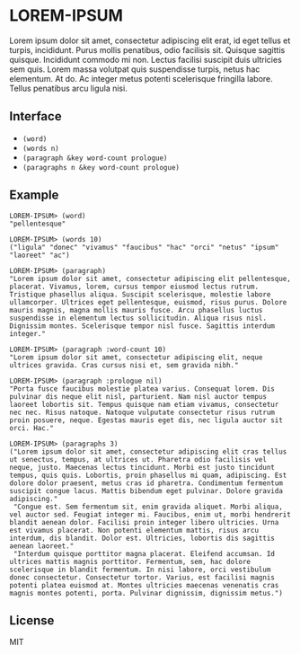 # LOREM-IPSUM

Lorem ipsum dolor sit amet, consectetur adipiscing elit erat, id eget tellus et turpis, incididunt. Purus mollis penatibus, odio facilisis sit. Quisque sagittis quisque. Incididunt commodo mi non. Lectus facilisi suscipit duis ultricies sem quis. Lorem massa volutpat quis suspendisse turpis, netus hac elementum. At do. Ac integer metus potenti scelerisque fringilla labore. Tellus penatibus arcu ligula nisi.

## Interface

  * `(word)`
  * `(words n)`
  * `(paragraph &key word-count prologue)`
  * `(paragraphs n &key word-count prologue)`

## Example

```common-lisp
LOREM-IPSUM> (word)
"pellentesque"

LOREM-IPSUM> (words 10)
("ligula" "donec" "vivamus" "faucibus" "hac" "orci" "netus" "ipsum" "laoreet" "ac")

LOREM-IPSUM> (paragraph)
"Lorem ipsum dolor sit amet, consectetur adipiscing elit pellentesque, placerat. Vivamus, lorem, cursus tempor eiusmod lectus rutrum. Tristique phasellus aliqua. Suscipit scelerisque, molestie labore ullamcorper. Ultrices eget pellentesque, euismod, risus purus. Dolore mauris magnis, magna mollis mauris fusce. Arcu phasellus luctus suspendisse in elementum lectus sollicitudin. Aliqua risus nisl. Dignissim montes. Scelerisque tempor nisl fusce. Sagittis interdum integer."

LOREM-IPSUM> (paragraph :word-count 10)
"Lorem ipsum dolor sit amet, consectetur adipiscing elit, neque ultrices gravida. Cras cursus nisi et, sem gravida nibh."

LOREM-IPSUM> (paragraph :prologue nil)
"Porta fusce faucibus molestie platea varius. Consequat lorem. Dis pulvinar dis neque elit nisl, parturient. Nam nisl auctor tempus laoreet lobortis sit. Tempus quisque nam etiam vivamus, consectetur nec nec. Risus natoque. Natoque vulputate consectetur risus rutrum proin posuere, neque. Egestas mauris eget dis, nec ligula auctor sit orci. Hac."

LOREM-IPSUM> (paragraphs 3)
("Lorem ipsum dolor sit amet, consectetur adipiscing elit cras tellus ut senectus, tempus, at ultrices ut. Pharetra odio facilisis vel neque, justo. Maecenas lectus tincidunt. Morbi est justo tincidunt tempus, quis quis. Lobortis, proin phasellus mi quam, adipiscing. Est dolore dolor praesent, metus cras id pharetra. Condimentum fermentum suscipit congue lacus. Mattis bibendum eget pulvinar. Dolore gravida adipiscing."
 "Congue est. Sem fermentum sit, enim gravida aliquet. Morbi aliqua, vel auctor sed. Feugiat integer mi. Faucibus, enim ut, morbi hendrerit blandit aenean dolor. Facilisi proin integer libero ultricies. Urna est vivamus placerat. Non potenti elementum mattis, risus arcu interdum, dis blandit. Dolor est. Ultricies, lobortis dis sagittis aenean laoreet."
 "Interdum quisque porttitor magna placerat. Eleifend accumsan. Id ultrices mattis magnis porttitor. Fermentum, sem, hac dolore scelerisque in blandit fermentum. In nisi labore, orci vestibulum donec consectetur. Consectetur tortor. Varius, est facilisi magnis potenti platea euismod at. Montes ultricies maecenas venenatis cras magnis montes potenti, porta. Pulvinar dignissim, dignissim metus.")
```

## License

MIT
